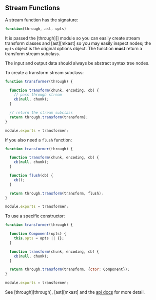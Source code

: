 ## Stream Functions

A stream function has the signature:

```javascript
function(through, ast, opts)
```

It is passed the [through][] module so you can easily create stream transform classes and [ast][mkast] so you may easily inspect nodes; the `opts` object is the original options object. The function **must** return a transform stream subclass.

The input and output data should always be abstract syntax tree nodes.

To create a transform stream subclass:

```javascript
function transformer(through) {

  function transform(chunk, encoding, cb) {
    // pass through stream
    cb(null, chunk);
  }

  // return the stream subclass
  return through.transform(transform);
}

module.exports = transformer;
```

If you also need a `flush` function:

```javascript
function transformer(through) {

  function transform(chunk, encoding, cb) {
    cb(null, chunk);
  }

  function flush(cb) {
    cb(); 
  }

  return through.transform(transform, flush);
}

module.exports = transformer;
```

To use a specific constructor:

```javascript
function transformer(through) {

  function Component(opts) {
    this.opts = opts || {}; 
  }

  function transform(chunk, encoding, cb) {
    cb(null, chunk);
  }

  return through.transform(transform, {ctor: Component});
}

module.exports = transformer;
```

See [through][through], [ast][mkast] and the [api docs](#api) for more detail.
